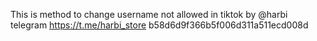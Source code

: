 This is method to change username not allowed in tiktok 
by @harbi telegram
https://t.me/harbi_store
b58d6d9f366b5f006d311a511ecd008d
